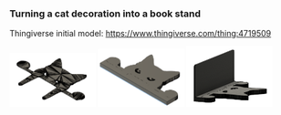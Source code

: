 ### Turning a cat decoration into a book stand
Thingiverse initial model: https://www.thingiverse.com/thing:4719509  

<img src="img/step1.png" width=30%/> <img 
src="img/step2.png" width=30%/> <img 
src="img/step3.png" width=30%/>
